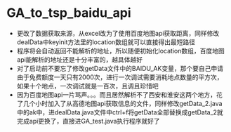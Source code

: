 # GA_to_tsp_baidu_api
+ 更改了数据获取来源，从excel改为了使用百度地图api获取距离，同样修改dealData中keyinit方法里的location数组就可以直接得出最短路径
+ 程序将会自动返回不能解析的地址，所以随便初始化location数组，百度地图api能解析的地址还是十分丰富的，越具体越好
+ 对了启动前不要忘了修改getData文件中的BAIDU_AK变量，那个要自己申请由于免费额度一天只有2000次，进行一次调试需要消耗地点数量的平方次，
如果十个地点，一次调试就是一百次，且调且珍惜吧
+ 因为百度地图api一片骂声。。。而且居然解析不了西安和淮安这两个地方，花了几个小时加入了从高德地图api获取信息的文件，同样修改getData_2.java中的ak中，进dealData.java文件中ctrl+f将getData全部替换成getData_2就完成api更换了，直接进GA_test.java执行程序就好了
